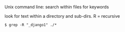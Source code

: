 Unix command line: search within files for keywords

look for text within a directory and sub-dirs.
R = recursive
```
$ grep -R "_django1" ./*   
```
